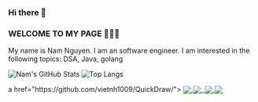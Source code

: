 ### Hi there 👋

<!--
**NamNV2496/namnv2496** is a ✨ _special_ ✨ repository because its `README.md` (this file) appears on your GitHub profile.

Here are some ideas to get you started:

- 🔭 I’m currently working on ...
- 🌱 I’m currently learning ...
- 👯 I’m looking to collaborate on ...
- 🤔 I’m looking for help with ...
- 💬 Ask me about ...
- 📫 How to reach me: ...
- 😄 Pronouns: ...
- ⚡ Fun fact: ...
-->

### WELCOME TO MY PAGE 👋👋👋
My name is Nam Nguyen. I am an software engineer. I am interested in the following topics: DSA, Java, golang<br>
<!--
## 📫 How to reach me: 
-->
<!--
![Nam's github stats](https://github-readme-stats-git-masterrstaa-rickstaa.vercel.app/api?username=NamNV2496&show_icons=true&theme=tokyonight&hide=contribs,prs,issues)
-->

<!-- ![Nam's GitHub Stats](https://github.com/NamNV2496/github-stats/blob/master/generated/overview.svg) -->
![Nam's GitHub Stats](https://github-readme-stats.vercel.app/api?username=NamNV2496&show_icons=true&theme=dracula&line_height=40) 
![Top Langs](https://github-readme-stats.vercel.app/api/top-langs/?username=NamNV2496&theme=dracula&hide=css,html,javascript)
<!-- ![](https://github.com/tranHieuDev23/github-stats/blob/master/generated/languages.svg) -->a href="https://github.com/vietnh1009/QuickDraw/">
  <!-- Change the `github-readme-stats.anuraghazra1.vercel.app` to `github-readme-stats.vercel.app`  -->


<a href="center" src="https://github.com/NamNV2496/go-social-network/">
  <img align="center" src="https://github-readme-stats.anuraghazra1.vercel.app/api/pin/?username=NamNV2496&repo=go-social-network&theme=radical" />
</a> 
<a href="https://github.com/NamNV2496/go-wallet/">
  <img align="center" src="https://github-readme-stats.anuraghazra1.vercel.app/api/pin/?username=NamNV2496&repo=go-wallet&theme=dark" />
</a>
<a href="center" src="https://github.com/NamNV2496/crawler/">
  <img align="https://github-readme-stats.anuraghazra1.vercel.app/api/pin/?username=NamNV2496&repo=crawler&theme=merko" />
</a>

<a href="https://github.com/NamNV2496/SEO/">
  <img align="center" src="https://github-readme-stats.anuraghazra1.vercel.app/api/pin/?username=NamNV2496&repo=SEO&theme=gruvbox" />
</a>  


<a href="https://github.com/NamNV2496/springboot_RBAC/">
  <img align="center" src="https://github-readme-stats.anuraghazra1.vercel.app/api/pin/?username=NamNV2496&repo=springboot_RBAC&theme=onedark" />
</a>   

  <!--
<a href="https://github.com/NamNV2496/springboot_jasperReport/">
  <img align="center" src="https://github-readme-stats.anuraghazra1.vercel.app/api/pin/?username=NamNV2496&repo=springboot_jasperReport&theme=cobalt" />
</a>
 -->
